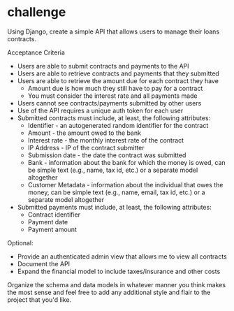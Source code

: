 # challenge

Using Django, create a simple API that allows users to manage their loans contracts.

Acceptance Criteria
* Users are able to submit contracts and payments to the API
* Users are able to retrieve contracts and payments that they submitted
* Users are able to retrieve the amount due for each contract they have
     * Amount due is how much they still have to pay for a contract
     * You must consider the interest rate and all payments made
* Users cannot see contracts/payments submitted by other users
* Use of the API requires a unique auth token for each user
* Submitted contracts must include, at least, the following attributes:
    * Identifier - an autogenerated random identifier for the contract
    * Amount - the amount owed to the bank
    * Interest rate - the monthly interest rate of the contract
    * IP Address - IP of the contract submitter
    * Submission date - the date the contract was submitted
    * Bank - information about the bank for which the money is owed, can be simple text (e.g., name,  tax id, etc.) or a separate model altogether
    * Customer Metadata - information about the individual that owes the money, can be simple text (e.g., name, email, tax id, etc.) or a separate model altogether
* Submitted payments must include, at least, the following attributes:
    * Contract identifier
    * Payment date
    * Payment amount

Optional: 
* Provide an authenticated admin view that allows me to view all contracts
* Document the API
* Expand the financial model to include taxes/insurance and other costs

Organize the schema and data models in whatever manner you think makes the most sense and feel free to add any additional style and flair to the project that you'd like.
